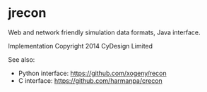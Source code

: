 jrecon
======

Web and network friendly simulation data formats, Java interface.

Implementation Copyright 2014 CyDesign Limited

See also:
* Python interface: https://github.com/xogeny/recon
* C interface: https://github.com/harmanpa/crecon



